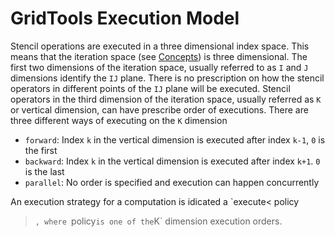# GridTools Execution Model

Stencil operations are executed in a three dimensional index
space. This means that the iteration space (see [Concepts](CONCEPTS))
is three dimensional. The first two dimensions of the iteration space,
usually referred to as `I` and `J` dimensions identify the `IJ`
plane. There is no prescription on how the stencil operators in
different points of the `IJ` plane will be executed. Stencil operators
in the third dimension of the iteration space, usually referred as `K`
or vertical dimension, can have prescribe order of executions. There
are three different ways of executing on the `K` dimension

- `forward`: Index `k` in the vertical dimension is executed after index `k-1`, `0` is the first
- `backward`: Index `k` in the vertical dimension is executed after index `k+1`. `0` is the last
- `parallel`: No order is specified and execution can happen concurrently

An execution strategy for a computation is idicated a `execute< policy
>`, where `policy` is one of the `K` dimension execution orders.
